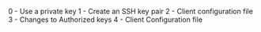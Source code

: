 0 - Use a private key 1 - Create an SSH key pair 2 - Client configuration file 3 - Changes to Authorized keys 4 - Client Configuration file
